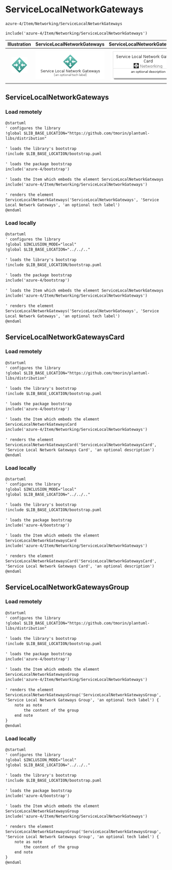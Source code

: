 # ServiceLocalNetworkGateways


```text
azure-4/Item/Networking/ServiceLocalNetworkGateways
```

```text
include('azure-4/Item/Networking/ServiceLocalNetworkGateways')
```



| Illustration | ServiceLocalNetworkGateways | ServiceLocalNetworkGatewaysCard | ServiceLocalNetworkGatewaysGroup |
| :---: | :---: | :---: | :---: |
| ![illustration for Illustration](../../../azure-4/Item/Networking/ServiceLocalNetworkGateways.png) | ![illustration for ServiceLocalNetworkGateways](../../../azure-4/Item/Networking/ServiceLocalNetworkGateways.Local.png) | ![illustration for ServiceLocalNetworkGatewaysCard](../../../azure-4/Item/Networking/ServiceLocalNetworkGatewaysCard.Local.png) | ![illustration for ServiceLocalNetworkGatewaysGroup](../../../azure-4/Item/Networking/ServiceLocalNetworkGatewaysGroup.Local.png) |




## ServiceLocalNetworkGateways

### Load remotely
```plantuml
@startuml
' configures the library
!global $LIB_BASE_LOCATION="https://github.com/tmorin/plantuml-libs/distribution"

' loads the library's bootstrap
!include $LIB_BASE_LOCATION/bootstrap.puml

' loads the package bootstrap
include('azure-4/bootstrap')

' loads the Item which embeds the element ServiceLocalNetworkGateways
include('azure-4/Item/Networking/ServiceLocalNetworkGateways')

' renders the element
ServiceLocalNetworkGateways('ServiceLocalNetworkGateways', 'Service Local Network Gateways', 'an optional tech label')
@enduml
```

### Load locally
```plantuml
@startuml
' configures the library
!global $INCLUSION_MODE="local"
!global $LIB_BASE_LOCATION="../../.."

' loads the library's bootstrap
!include $LIB_BASE_LOCATION/bootstrap.puml

' loads the package bootstrap
include('azure-4/bootstrap')

' loads the Item which embeds the element ServiceLocalNetworkGateways
include('azure-4/Item/Networking/ServiceLocalNetworkGateways')

' renders the element
ServiceLocalNetworkGateways('ServiceLocalNetworkGateways', 'Service Local Network Gateways', 'an optional tech label')
@enduml
```

## ServiceLocalNetworkGatewaysCard

### Load remotely
```plantuml
@startuml
' configures the library
!global $LIB_BASE_LOCATION="https://github.com/tmorin/plantuml-libs/distribution"

' loads the library's bootstrap
!include $LIB_BASE_LOCATION/bootstrap.puml

' loads the package bootstrap
include('azure-4/bootstrap')

' loads the Item which embeds the element ServiceLocalNetworkGatewaysCard
include('azure-4/Item/Networking/ServiceLocalNetworkGateways')

' renders the element
ServiceLocalNetworkGatewaysCard('ServiceLocalNetworkGatewaysCard', 'Service Local Network Gateways Card', 'an optional description')
@enduml
```

### Load locally
```plantuml
@startuml
' configures the library
!global $INCLUSION_MODE="local"
!global $LIB_BASE_LOCATION="../../.."

' loads the library's bootstrap
!include $LIB_BASE_LOCATION/bootstrap.puml

' loads the package bootstrap
include('azure-4/bootstrap')

' loads the Item which embeds the element ServiceLocalNetworkGatewaysCard
include('azure-4/Item/Networking/ServiceLocalNetworkGateways')

' renders the element
ServiceLocalNetworkGatewaysCard('ServiceLocalNetworkGatewaysCard', 'Service Local Network Gateways Card', 'an optional description')
@enduml
```

## ServiceLocalNetworkGatewaysGroup

### Load remotely
```plantuml
@startuml
' configures the library
!global $LIB_BASE_LOCATION="https://github.com/tmorin/plantuml-libs/distribution"

' loads the library's bootstrap
!include $LIB_BASE_LOCATION/bootstrap.puml

' loads the package bootstrap
include('azure-4/bootstrap')

' loads the Item which embeds the element ServiceLocalNetworkGatewaysGroup
include('azure-4/Item/Networking/ServiceLocalNetworkGateways')

' renders the element
ServiceLocalNetworkGatewaysGroup('ServiceLocalNetworkGatewaysGroup', 'Service Local Network Gateways Group', 'an optional tech label') {
    note as note
        the content of the group
    end note
}
@enduml
```

### Load locally
```plantuml
@startuml
' configures the library
!global $INCLUSION_MODE="local"
!global $LIB_BASE_LOCATION="../../.."

' loads the library's bootstrap
!include $LIB_BASE_LOCATION/bootstrap.puml

' loads the package bootstrap
include('azure-4/bootstrap')

' loads the Item which embeds the element ServiceLocalNetworkGatewaysGroup
include('azure-4/Item/Networking/ServiceLocalNetworkGateways')

' renders the element
ServiceLocalNetworkGatewaysGroup('ServiceLocalNetworkGatewaysGroup', 'Service Local Network Gateways Group', 'an optional tech label') {
    note as note
        the content of the group
    end note
}
@enduml
```

